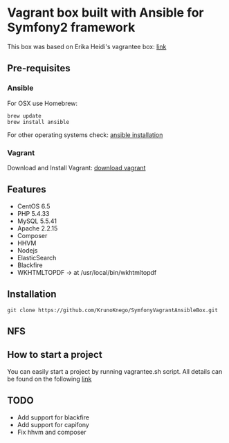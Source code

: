 Vagrant box built with Ansible for Symfony2 framework
=====================================================

This box was based on Erika Heidi's vagrantee box:
[link](https://github.com/vagrantee/sandbox-symfony)

## Pre-requisites

### Ansible

For OSX use Homebrew:

    brew update
    brew install ansible

For other operating systems check:
[ansible installation](http://docs.ansible.com/intro_installation.html)

### Vagrant

Download and Install Vagrant:
[download vagrant](https://www.vagrantup.com/)

## Features

* CentOS 6.5
* PHP 5.4.33
* MySQL 5.5.41
* Apache 2.2.15
* Composer
* HHVM
* Nodejs
* ElasticSearch
* Blackfire
* WKHTMLTOPDF -> at /usr/local/bin/wkhtmltopdf

## Installation

    git clone https://github.com/KrunoKnego/SymfonyVagrantAnsibleBox.git

## NFS


## How to start a project

You can easily start a project by running vagrantee.sh script.
All details can be found on the following 
[link](https://github.com/vagrantee/sandbox-symfony)

## TODO

* Add support for blackfire
* Add support for capifony
* Fix hhvm and composer
